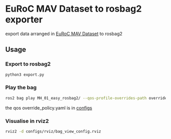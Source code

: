 # EuRoC MAV Dataset to rosbag2 exporter

export data arranged in [EuRoC MAV Dataset](https://projects.asl.ethz.ch/datasets/doku.php?id=kmavvisualinertialdatasets) to rosbag2

## Usage

### Export to rosbag2

```bash
python3 export.py
```

### Play the bag

```bash
ros2 bag play MH_01_easy_rosbag2/ --qos-profile-overrides-path override_policy.yaml
```

the qos override_policy.yaml is in [configs](configs/qos/override_policy.yaml)

### Visualise in rviz2

```bash
rviz2 -d configs/rviz/bag_view_config.rviz
```
